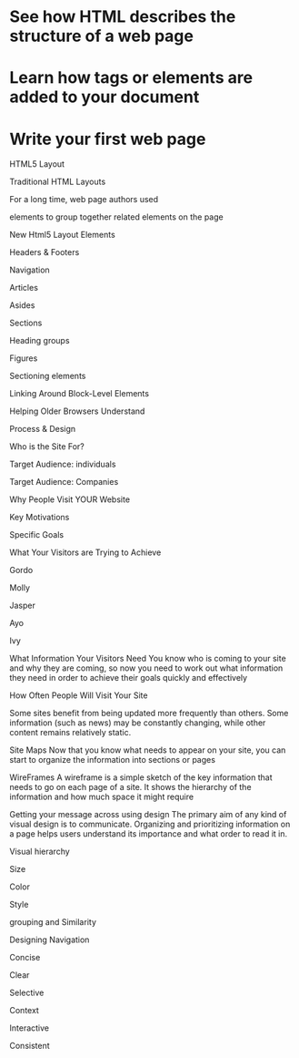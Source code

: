 # See how HTML describes the structure of a web page

# Learn how tags or elements are added to your document

# Write your first web page

HTML5 Layout

Traditional HTML Layouts

For a long time, web page authors used <div> elements to group together related elements on the page

New Html5 Layout Elements

Headers & Footers

Navigation

Articles

Asides

Sections

Heading groups

Figures

Sectioning elements

Linking Around Block-Level Elements

Helping Older Browsers Understand

Process & Design

Who is the Site For?

Target Audience: individuals

Target Audience: Companies

Why People Visit YOUR Website

Key Motivations

Specific Goals

What Your Visitors are Trying to Achieve

Gordo

Molly

Jasper

Ayo

Ivy

What Information Your Visitors Need
You know who is coming to your site and why they are coming, so now you need to work out what information they need in order to achieve 
their goals quickly and effectively



How Often People Will Visit Your Site

Some sites benefit from being updated more frequently than others. Some information (such as news) may be constantly changing, while other 
content remains relatively static.

Site Maps
Now that you know what needs to appear on your site, you can start to organize the information into sections or pages

WireFrames
A wireframe is a simple sketch of the key information that needs to go on each page of a site. It shows the hierarchy of the information and how much space it might require

Getting your message across using design
The primary aim of any kind of visual design is to communicate. Organizing and prioritizing information on a page helps users understand its importance and what order to read it in.


Visual hierarchy

Size

Color

Style

grouping and Similarity

Designing Navigation

Concise

Clear

Selective

Context

Interactive

Consistent 

